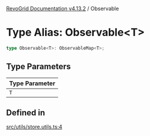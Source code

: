 [RevoGrid Documentation v4.13.2](README.md) / Observable

# Type Alias: Observable\<T\>

```ts
type Observable<T>: ObservableMap<T>;
```

## Type Parameters

| Type Parameter |
| ------ |
| `T` |

## Defined in

[src/utils/store.utils.ts:4](https://github.com/revolist/revogrid/blob/4615a8613a8ac5464daeb17d7062361e3e3aa5d1/src/utils/store.utils.ts#L4)
